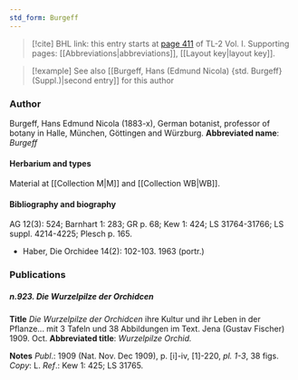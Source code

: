 ```yaml
---
std_form: Burgeff
---
```


> [!cite] BHL link: this entry starts at [page 411](https://www.biodiversitylibrary.org/page/33120542) of TL-2 Vol. I.
> Supporting pages: [[Abbreviations|abbreviations]], [[Layout key|layout key]].

> [!example] See also [[Burgeff, Hans (Edmund Nicola) {std. Burgeff} (Suppl.)|second entry]] for this author

### Author

Burgeff, Hans Edmund Nicola (1883-x), German botanist, professor of botany in Halle, München, Göttingen and Würzburg. 
**Abbreviated name**: *Burgeff*

#### Herbarium and types

Material at [[Collection M|M]] and [[Collection WB|WB]].

#### Bibliography and biography

AG 12(3): 524; Barnhart 1: 283; GR p. 68; Kew 1: 424; LS 31764-31766; LS suppl. 4214-4225; Plesch p. 165.
- Haber, Die Orchidee 14(2): 102-103. 1963 (portr.)

### Publications

##### n.923. Die Wurzelpilze der Orchidcen

**Title**
*Die Wurzelpilze der Orchidcen* ihre Kultur und ihr Leben in der Pflanze... mit 3 Tafeln und 38 Abbildungen im Text. Jena (Gustav Fischer) 1909. Oct.
**Abbreviated title**: *Wurzelpilze Orchid.*

**Notes**
*Publ*.: 1909 (Nat. Nov. Dec 1909), p. \[i\]-iv, \[1\]-220, *pl. 1-3*, 38 figs. *Copy*: L.
*Ref*.: Kew 1: 425; LS 31765.

